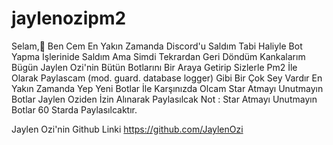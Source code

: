 # jaylenozipm2
Selam,👋 Ben Cem En Yakın Zamanda Discord'u Saldım Tabi Haliyle Bot Yapma İşlerinide Saldım Ama Simdi Tekrardan Geri Döndüm Kankalarım Bügün Jaylen Ozi'nin Bütün Botlarını Bir Araya Getirip Sizlerle Pm2 İle Olarak Paylascam (mod. guard. database logger) Gibi Bir Çok Sey Vardır En Yakın Zamanda Yep Yeni Botlar İle Karşınızda Olcam Star Atmayı Unutmayın Botlar Jaylen Oziden İzin Alınarak Paylasılcak Not : Star Atmayı Unutmayın Botlar 60 Starda Paylasılcaktır.


Jaylen Ozi'nin Github Linki
https://github.com/JaylenOzi

